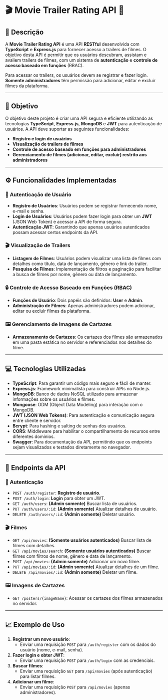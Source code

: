 # 🎬 **Movie Trailer Rating API** 🎥

## 📜 **Descrição**

A **Movie Trailer Rating API** é uma API **RESTful** desenvolvida com **TypeScript** e **Express.js** para fornecer acesso a trailers de filmes. O objetivo desta API é permitir que os usuários descubram, assistam e avaliem trailers de filmes, com um sistema de **autenticação** e **controle de acesso baseado em funções** (RBAC).

Para acessar os trailers, os usuários devem se registrar e fazer login. **Somente administradores** têm permissão para adicionar, editar e excluir filmes da plataforma.

---

## 🚀 **Objetivo**

O objetivo deste projeto é criar uma API segura e eficiente utilizando as tecnologias **TypeScript**, **Express.js**, **MongoDB** e **JWT** para autenticação de usuários. A API deve suportar as seguintes funcionalidades:

- **Registro e login de usuários**
- **Visualização de trailers de filmes**
- **Controle de acesso baseado em funções para administradores**
- **Gerenciamento de filmes (adicionar, editar, excluir) restrito aos administradores**

---

## ⚙️ **Funcionalidades Implementadas**

### 🔐 **Autenticação de Usuário**

- **Registro de Usuários**: Usuários podem se registrar fornecendo nome, e-mail e senha.
- **Login de Usuários**: Usuários podem fazer login para obter um **JWT** (JSON Web Token) e acessar a API de forma segura.
- **Autenticação JWT**: Garantindo que apenas usuários autenticados possam acessar certos endpoints da API.

### 🎬 **Visualização de Trailers**

- **Listagem de Filmes**: Usuários podem visualizar uma lista de filmes com detalhes como título, data de lançamento, gênero e link do trailer.
- **Pesquisa de Filmes**: Implementação de filtros e paginação para facilitar a busca de filmes por nome, gênero ou data de lançamento.

### 🔒 **Controle de Acesso Baseado em Funções (RBAC)**

- **Funções de Usuário**: Dois papéis são definidos: **User** e **Admin**.
- **Administração de Filmes**: Apenas administradores podem adicionar, editar ou excluir filmes da plataforma.

### 🖼️ **Gerenciamento de Imagens de Cartazes**

- **Armazenamento de Cartazes**: Os cartazes dos filmes são armazenados em uma pasta estática no servidor e referenciados nos detalhes do filme.

---

## 💻 **Tecnologias Utilizadas**

- **TypeScript**: Para garantir um código mais seguro e fácil de manter.
- **Express.js**: Framework minimalista para construir APIs no Node.js.
- **MongoDB**: Banco de dados NoSQL utilizado para armazenar informações sobre os usuários e filmes.
- **Mongoose**: ODM (Object Data Modeling) para interação com o MongoDB.
- **JWT (JSON Web Tokens)**: Para autenticação e comunicação segura entre cliente e servidor.
- **Bcrypt**: Para hashing e salting de senhas dos usuários.
- **CORS**: Middleware para habilitar o compartilhamento de recursos entre diferentes domínios.
- **Swagger**: Para documentação da API, permitindo que os endpoints sejam visualizados e testados diretamente no navegador.

---

## 📂 **Endpoints da API**

### 🚀 **Autenticação**

- `POST /auth/register`: **Registro de usuário**.
- `POST /auth/login`: **Login** para obter um JWT.
- `GET /auth/users`: **(Admin somente)** Buscar lista de usuários.
- `PUT /auth/users/:id`: **(Admin somente)** Atualizar detalhes de usuário.
- `DELETE /auth/users/:id`: **(Admin somente)** Deletar usuário.

### 🎬 **Filmes**

- `GET /api/movies`: **(Somente usuários autenticados)** Buscar lista de filmes com detalhes.
- `GET /api/movies/search`: **(Somente usuários autenticados)** Buscar filmes com filtros de nome, gênero e data de lançamento.
- `POST /api/movies`: **(Admin somente)** Adicionar um novo filme.
- `PUT /api/movies/:id`: **(Admin somente)** Atualizar detalhes de um filme.
- `DELETE /api/movies/:id`: **(Admin somente)** Deletar um filme.

### 🖼️ **Imagens de Cartazes**

- `GET /posters/{imageName}`: Acessar os cartazes dos filmes armazenados no servidor.

---

## 📈 **Exemplo de Uso**

1. **Registrar um novo usuário**:
   - Enviar uma requisição `POST` para `/auth/register` com os dados do usuário (nome, e-mail, senha).
2. **Fazer login e obter JWT**:
   - Enviar uma requisição `POST` para `/auth/login` com as credenciais.
3. **Buscar filmes**:
   - Enviar uma requisição `GET` para `/api/movies` (após autenticação) para listar filmes.
4. **Adicionar um filme**:
   - Enviar uma requisição `POST` para `/api/movies` (apenas administradores).

